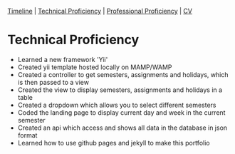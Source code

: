 [Timeline](index.md) | [Technical Proficiency](technical.md) | [Professional Proficiency](professional.md) | [CV](cv.md)

# Technical Proficiency

* Learned a new framework 'Yii'
* Created yii template hosted locally on MAMP/WAMP
* Created a controller to get semesters, assignments and holidays, which is then passed to a view
* Created the view to display semesters, assignments and holidays in a table
* Created a dropdown which allows you to select different semesters
* Coded the landing page to display current day and week in the current semester
* Created an api which access and shows all data in the database in json format
* Learned how to use github pages and jekyll to make this portfolio
